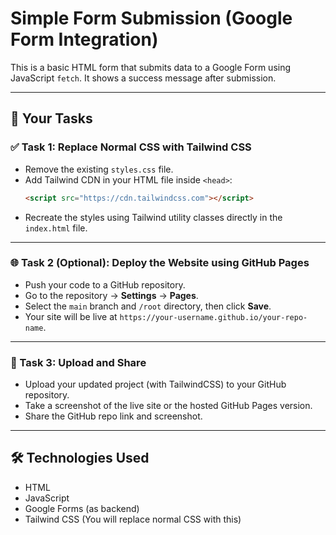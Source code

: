 # Simple Form Submission (Google Form Integration)

This is a basic HTML form that submits data to a Google Form using JavaScript `fetch`. It shows a success message after submission.

---

## 🚀 Your Tasks

### ✅ Task 1: Replace Normal CSS with Tailwind CSS
- Remove the existing `styles.css` file.
- Add Tailwind CDN in your HTML file inside `<head>`:
    ```html
    <script src="https://cdn.tailwindcss.com"></script>
    ```
- Recreate the styles using Tailwind utility classes directly in the `index.html` file.

---

### 🌐 Task 2 (Optional): Deploy the Website using GitHub Pages
- Push your code to a GitHub repository.
- Go to the repository → **Settings** → **Pages**.
- Select the `main` branch and `/root` directory, then click **Save**.
- Your site will be live at `https://your-username.github.io/your-repo-name`.

---

### 📸 Task 3: Upload and Share
- Upload your updated project (with TailwindCSS) to your GitHub repository.
- Take a screenshot of the live site or the hosted GitHub Pages version.
- Share the GitHub repo link and screenshot.



---

## 🛠 Technologies Used
- HTML
- JavaScript
- Google Forms (as backend)
- Tailwind CSS (You will replace normal CSS with this)
```